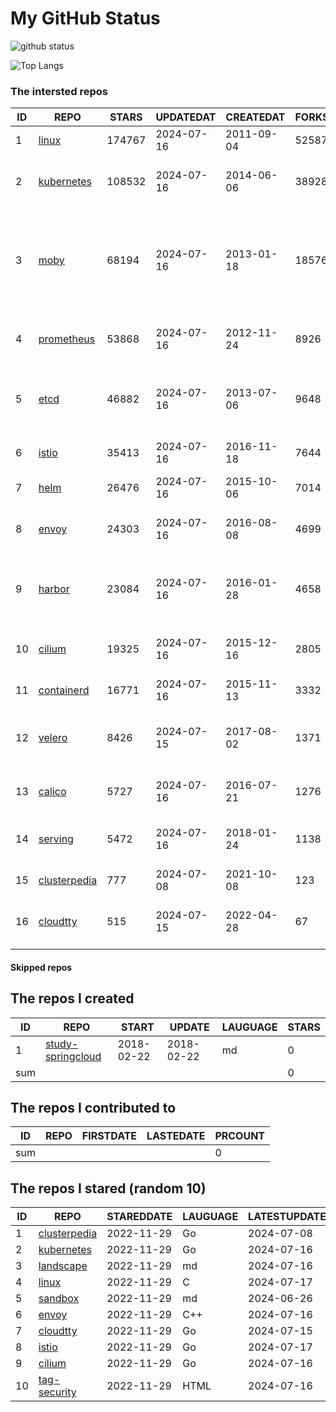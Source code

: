 # My GitHub Status

<img src="https://github-readme-stats-1.yihong0618.vercel.app/api?username=daoqingniu&show_icons=true&&&hide_title=true&count_private=true" alt="github status" />

![Top Langs](https://github-readme-stats-1.yihong0618.vercel.app/api/top-langs/?username=daoqingniu&layout=compact)

<!--START_SECTION:github_repos-->
### The intersted repos
| ID |                              REPO                               | STARS  | UPDATEDAT  | CREATEDAT  | FORKSCOUNT |                                                DESCRIPTIONS                                                |
|----|-----------------------------------------------------------------|--------|------------|------------|------------|------------------------------------------------------------------------------------------------------------|
|  1 | [linux](https://github.com/torvalds/linux)                      | 174767 | 2024-07-16 | 2011-09-04 |      52587 | Linux kernel source tree                                                                                   |
|  2 | [kubernetes](https://github.com/kubernetes/kubernetes)          | 108532 | 2024-07-16 | 2014-06-06 |      38928 | Production-Grade Container Scheduling and Management                                                       |
|  3 | [moby](https://github.com/moby/moby)                            |  68194 | 2024-07-16 | 2013-01-18 |      18576 | The Moby Project - a collaborative project for the container ecosystem to assemble container-based systems |
|  4 | [prometheus](https://github.com/prometheus/prometheus)          |  53868 | 2024-07-16 | 2012-11-24 |       8926 | The Prometheus monitoring system and time series database.                                                 |
|  5 | [etcd](https://github.com/etcd-io/etcd)                         |  46882 | 2024-07-16 | 2013-07-06 |       9648 | Distributed reliable key-value store for the most critical data of a distributed system                    |
|  6 | [istio](https://github.com/istio/istio)                         |  35413 | 2024-07-16 | 2016-11-18 |       7644 | Connect, secure, control, and observe services.                                                            |
|  7 | [helm](https://github.com/helm/helm)                            |  26476 | 2024-07-16 | 2015-10-06 |       7014 | The Kubernetes Package Manager                                                                             |
|  8 | [envoy](https://github.com/envoyproxy/envoy)                    |  24303 | 2024-07-16 | 2016-08-08 |       4699 | Cloud-native high-performance edge/middle/service proxy                                                    |
|  9 | [harbor](https://github.com/goharbor/harbor)                    |  23084 | 2024-07-16 | 2016-01-28 |       4658 | An open source trusted cloud native registry project that stores, signs, and scans content.                |
| 10 | [cilium](https://github.com/cilium/cilium)                      |  19325 | 2024-07-16 | 2015-12-16 |       2805 | eBPF-based Networking, Security, and Observability                                                         |
| 11 | [containerd](https://github.com/containerd/containerd)          |  16771 | 2024-07-16 | 2015-11-13 |       3332 | An open and reliable container runtime                                                                     |
| 12 | [velero](https://github.com/vmware-tanzu/velero)                |   8426 | 2024-07-15 | 2017-08-02 |       1371 | Backup and migrate Kubernetes applications and their persistent volumes                                    |
| 13 | [calico](https://github.com/projectcalico/calico)               |   5727 | 2024-07-16 | 2016-07-21 |       1276 | Cloud native networking and network security                                                               |
| 14 | [serving](https://github.com/knative/serving)                   |   5472 | 2024-07-16 | 2018-01-24 |       1138 | Kubernetes-based, scale-to-zero, request-driven compute                                                    |
| 15 | [clusterpedia](https://github.com/clusterpedia-io/clusterpedia) |    777 | 2024-07-08 | 2021-10-08 |        123 | The Encyclopedia of Kubernetes clusters                                                                    |
| 16 | [cloudtty](https://github.com/cloudtty/cloudtty)                |    515 | 2024-07-15 | 2022-04-28 |         67 | A Friendly Kubernetes CloudShell (Web Terminal) !                                                          |



#### Skipped repos
<!--END_SECTION:github_repos-->

<!--START_SECTION:my_github-->
## The repos I created
| ID  |                                 REPO                                 |   START    |   UPDATE   | LAUGUAGE | STARS |
|-----|----------------------------------------------------------------------|------------|------------|----------|-------|
|   1 | [study-springcloud](https://github.com/daoqingniu/study-springcloud) | 2018-02-22 | 2018-02-22 | md       |     0 |
| sum |                                                                      |            |            |          |     0 |

## The repos I contributed to
| ID  | REPO | FIRSTDATE | LASTEDATE | PRCOUNT |
|-----|------|-----------|-----------|---------|
| sum |      |           |           |       0 |

## The repos I stared (random 10)
| ID |                              REPO                               | STAREDDATE | LAUGUAGE | LATESTUPDATE |
|----|-----------------------------------------------------------------|------------|----------|--------------|
|  1 | [clusterpedia](https://github.com/clusterpedia-io/clusterpedia) | 2022-11-29 | Go       | 2024-07-08   |
|  2 | [kubernetes](https://github.com/kubernetes/kubernetes)          | 2022-11-29 | Go       | 2024-07-16   |
|  3 | [landscape](https://github.com/cncf/landscape)                  | 2022-11-29 | md       | 2024-07-16   |
|  4 | [linux](https://github.com/torvalds/linux)                      | 2022-11-29 | C        | 2024-07-17   |
|  5 | [sandbox](https://github.com/cncf/sandbox)                      | 2022-11-29 | md       | 2024-06-26   |
|  6 | [envoy](https://github.com/envoyproxy/envoy)                    | 2022-11-29 | C++      | 2024-07-16   |
|  7 | [cloudtty](https://github.com/cloudtty/cloudtty)                | 2022-11-29 | Go       | 2024-07-15   |
|  8 | [istio](https://github.com/istio/istio)                         | 2022-11-29 | Go       | 2024-07-17   |
|  9 | [cilium](https://github.com/cilium/cilium)                      | 2022-11-29 | Go       | 2024-07-16   |
| 10 | [tag-security](https://github.com/cncf/tag-security)            | 2022-11-29 | HTML     | 2024-07-16   |

<!--END_SECTION:my_github-->
